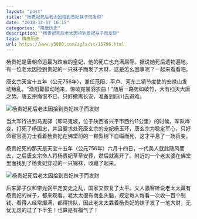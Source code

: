 ```yaml
---
layout: "post"
title: "杨贵妃死后老太因拾到贵妃袜子而发财"
date: "2018-12-17 16:15"
categories: "隋唐历史"
description: "杨贵妃死后老太因拾到贵妃袜子而发财"
tags: 隋唐历史
url: https://www.y5000.com/zgls/st/15796.html
---
```






杨贵妃是唐朝命运最为跌宕的皇妃，他的死亡也充满屈辱。据说她死后遗物遍地，有一位老太因捡到贵妃的一只袜子而发了大财，这是怎么回事呢？一起来看看吧。

唐玄宗天宝十五年（公元756年），兼任范阳、平卢、河东三镇节度使的安禄山发动叛乱，“渔阳鼙鼓动地来，惊破霓裳羽衣曲！”随后一路势如破竹，大有扫灭大唐之势。唐玄宗悔恨不已，只好撤离长安，准备到四川去避难。

![杨贵妃死后老太因拾到贵妃袜子而发财](/uploads/allimg/170302/6-1F302162000319.JPG)

当大军行进到马嵬驿（即马嵬坡，位于陕西省兴平市西约11公里）的时候，军队哗变，打死了杨国忠，并且要求处死唐玄宗的宠妃杨玉环，唐玄宗为稳定军心，只好命宦官高力士看着杨贵妃在佛堂前的一颗梨树下自缢而死，这才平息了一场兵变。

杨贵妃死的那天是天宝十五年（公元756年）六月十四日，一代美人就此随风而去，之后唐玄宗命人将杨贵妃草草安葬，然后就离开了。附近的一个老太婆在佛堂里面找到了杨贵妃穿过的一只锦袜，收藏了起来。

![杨贵妃死后老太因拾到贵妃袜子而发财](/uploads/allimg/170302/6-1F302162032921.JPG)

后来郭子仪和李光弼平定安史之乱，国家又恢复了太平。文人骚客听说老太太藏有杨贵妃的袜子，都来观看，老太太很有商业头脑，规定每人每看一次收一百个制钱，看得人经常爆满，都得排队，因此老太太靠着杨贵妃的袜子发了一笔大财，无忧无虑的过了下半生！也算是有福气了！
